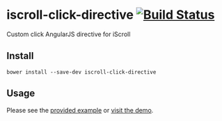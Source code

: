 # iscroll-click-directive [![Build Status](https://travis-ci.org/javiercejudo/iscroll-click-directive.svg?branch=master)](https://travis-ci.org/javiercejudo/iscroll-click-directive)

Custom click AngularJS directive for iScroll

## Install

    bower install --save-dev iscroll-click-directive

## Usage

Please see the [provided example](test/fixtures/index.html) or [visit the demo](https://iscroll-click-directive.herokuapp.com/).
